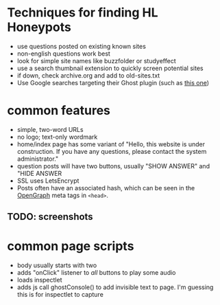 # Techniques for finding HL Honeypots
* use questions posted on existing known sites
* non-english questions work best
* look for simple site names like buzzfolder or studyeffect
* use a search thumbnail extension to quickly screen potential sites
* if down, check archive.org and add to old-sites.txt
* Use Google searches targeting their Ghost plugin (such as [this one](https://www.google.com/search?q=%22ghost+init%22+%22Audiocast%22&hl=en&filter=0&biw=1536&bih=760))


# common features
* simple, two-word URLs
* no logo; text-only wordmark
* home/index page has some variant of "Hello, this website is under construction. If you have any questions, please contact the system administrator."
* question posts will have two buttons, usually "SHOW ANSWER" and "HIDE ANSWER
* SSL uses LetsEncrypt
* Posts often have an associated hash, which can be seen in the [OpenGraph](https://ogp.me/) meta tags in `<head>`.

## TODO: screenshots

# common page scripts
* body usually starts with two <audio /> tags
* adds "onClick" listener to *all* buttons to play some audio
* loads inspectlet
* adds js call ghostConsole() to add invisible text to page. I'm guessing this is for inspectlet to capture
